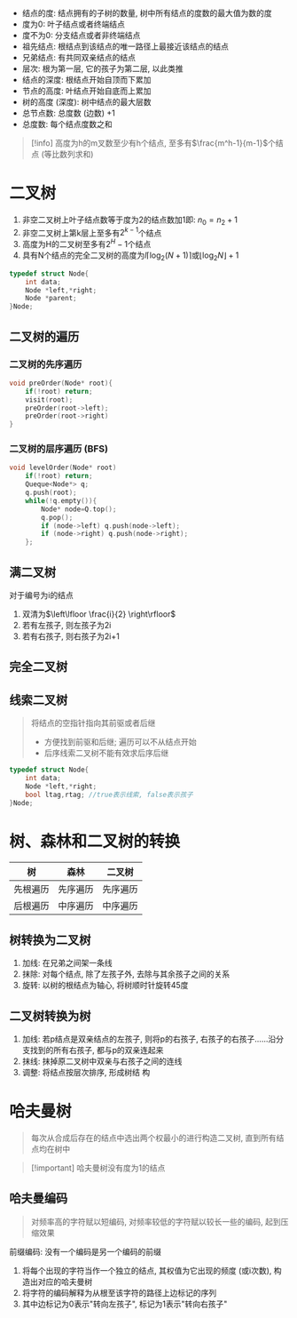 
+ 结点的度: 结点拥有的子树的数量, 树中所有结点的度数的最大值为数的度
+ 度为0: 叶子结点或者终端结点
+ 度不为0: 分支结点或者非终端结点
+ 祖先结点: 根结点到该结点的唯一路径上最接近该结点的结点
+ 兄弟结点: 有共同双亲结点的结点
+ 层次: 根为第一层, 它的孩子为第二层, 以此类推
+ 结点的深度: 根结点开始自顶而下累加
+ 节点的高度: 叶结点开始自底而上累加
+ 树的高度 (深度): 树中结点的最大层数
+ 总节点数: 总度数 (边数) +1
+ 总度数: 每个结点度数之和

>[!info] 
>高度为h的m叉数至少有h个结点, 至多有$\frac{m^h-1}{m-1}$个结点 (等比数列求和)

# 二叉树

1. 非空二叉树上叶子结点数等于度为2的结点数加1即: $n_{0}=n_{2}+1$
2. 非空二叉树上第k层上至多有$2^{k-1}$个结点
3. 高度为H的二叉树至多有$2^H-1$个结点
4. 具有N个结点的完全二叉树的高度为$l\lceil \log_{2}(N+1) \rceil$或$\lfloor \log_{2}N \rfloor+1$

```c++
typedef struct Node{
	int data;
	Node *left,*right;
	Node *parent;
}Node;
```
## 二叉树的遍历

### 二叉树的先序遍历

```c++
void preOrder(Node* root){
	if(!root) return;
	visit(root);
	preOrder(root->left);
	preOrder(root->right)
}
```

### 二叉树的层序遍历 (BFS)

```c++
void levelOrder(Node* root)
	if(!root) return;
	Queque<Node*> q;
	q.push(root);
	while(!q.empty()){
		Node* node=Q.top();
		q.pop();
		if (node->left) q.push(node->left);
		if (node->right) q.push(node->right);
	};
```

## 满二叉树

对于编号为i的结点
1. 双清为$\left\lfloor  \frac{i}{2}  \right\rfloor$
2. 若有左孩子, 则左孩子为2i
3. 若有右孩子, 则右孩子为2i+1

## 完全二叉树

## 线索二叉树

> 将结点的空指针指向其前驱或者后继
> + 方便找到前驱和后继; 遍历可以不从结点开始
> + 后序线索二叉树不能有效求后序后继

```c++
typedef struct Node{
	int data;
	Node *left,*right;
	bool ltag,rtag; //true表示线索, false表示孩子
}Node;
```

# 树、森林和二叉树的转换


| 树    | 森林   | 二叉树  |
| ---- | ---- | ---- |
| 先根遍历 | 先序遍历 | 先序遍历 |
| 后根遍历 | 中序遍历 | 中序遍历 |


## 树转换为二叉树

1. 加线: 在兄弟之间架一条线
2. 抹除: 对每个结点, 除了左孩子外, 去除与其余孩子之间的关系
3. 旋转: 以树的根结点为轴心, 将树顺时针旋转45度

## 二叉树转换为树

1. 加线: 若p结点是双亲结点的左孩子, 则将p的右孩子, 右孩子的右孩子……沿分支找到的所有右孩子, 都与p的双亲连起来
2. 抹线: 抹掉原二叉树中双亲与右孩子之间的连线
3. 调整: 将结点按层次排序, 形成树结 构

# 哈夫曼树

> 每次从合成后存在的结点中选出两个权最小的进行构造二叉树, 直到所有结点均在树中

>[!important] 哈夫曼树没有度为1的结点

## 哈夫曼编码

> 对频率高的字符赋以短编码, 对频率较低的字符赋以较长一些的编码, 起到压缩效果

前缀编码: 没有一个编码是另一个编码的前缀
1. 将每个出现的字符当作一个独立的结点, 其权值为它出现的频度 (或i次数), 构造出对应的哈夫曼树
2. 将字符的编码解释为从根至该字符的路径上边标记的序列
3. 其中边标记为0表示"转向左孩子", 标记为1表示"转向右孩子"